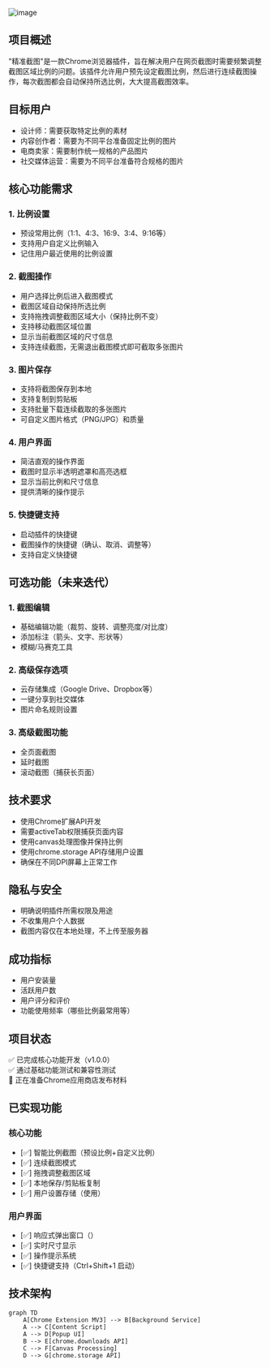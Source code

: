 ![image](https://github.com/user-attachments/assets/089decc8-6402-4a2d-9dcc-53c454cb6436)

## 项目概述
"精准截图"是一款Chrome浏览器插件，旨在解决用户在网页截图时需要频繁调整截图区域比例的问题。该插件允许用户预先设定截图比例，然后进行连续截图操作，每次截图都会自动保持所选比例，大大提高截图效率。

## 目标用户
- 设计师：需要获取特定比例的素材
- 内容创作者：需要为不同平台准备固定比例的图片
- 电商卖家：需要制作统一规格的产品图片
- 社交媒体运营：需要为不同平台准备符合规格的图片
## 核心功能需求
### 1. 比例设置
- 预设常用比例（1:1、4:3、16:9、3:4、9:16等）
- 支持用户自定义比例输入
- 记住用户最近使用的比例设置
### 2. 截图操作
- 用户选择比例后进入截图模式
- 截图区域自动保持所选比例
- 支持拖拽调整截图区域大小（保持比例不变）
- 支持移动截图区域位置
- 显示当前截图区域的尺寸信息
- 支持连续截图，无需退出截图模式即可截取多张图片
### 3. 图片保存
- 支持将截图保存到本地
- 支持复制到剪贴板
- 支持批量下载连续截取的多张图片
- 可自定义图片格式（PNG/JPG）和质量
### 4. 用户界面
- 简洁直观的操作界面
- 截图时显示半透明遮罩和高亮选框
- 显示当前比例和尺寸信息
- 提供清晰的操作提示
### 5. 快捷键支持
- 启动插件的快捷键
- 截图操作的快捷键（确认、取消、调整等）
- 支持自定义快捷键
## 可选功能（未来迭代）
### 1. 截图编辑
- 基础编辑功能（裁剪、旋转、调整亮度/对比度）
- 添加标注（箭头、文字、形状等）
- 模糊/马赛克工具
### 2. 高级保存选项
- 云存储集成（Google Drive、Dropbox等）
- 一键分享到社交媒体
- 图片命名规则设置
### 3. 高级截图功能
- 全页面截图
- 延时截图
- 滚动截图（捕获长页面）
## 技术要求
- 使用Chrome扩展API开发
- 需要activeTab权限捕获页面内容
- 使用canvas处理图像并保持比例
- 使用chrome.storage API存储用户设置
- 确保在不同DPI屏幕上正常工作
## 隐私与安全
- 明确说明插件所需权限及用途
- 不收集用户个人数据
- 截图内容仅在本地处理，不上传至服务器
## 成功指标
- 用户安装量
- 活跃用户数
- 用户评分和评价
- 功能使用频率（哪些比例最常用等）

## 项目状态
✅ 已完成核心功能开发（v1.0.0）  
✅ 通过基础功能测试和兼容性测试  
🔄 正在准备Chrome应用商店发布材料

## 已实现功能
### 核心功能
- [✅] 智能比例截图（预设比例+自定义比例）
- [✅] 连续截图模式
- [✅] 拖拽调整截图区域
- [✅] 本地保存/剪贴板复制
- [✅] 用户设置存储（使用<mcfile name="helpers.js" path="d:\PRODUCT\比例截图\utils\helpers.js"></mcfile>）

### 用户界面
- [✅] 响应式弹出窗口（<mcfile name="popup.html" path="d:\PRODUCT\比例截图\popup\popup.html"></mcfile>）
- [✅] 实时尺寸显示
- [✅] 操作提示系统
- [✅] 快捷键支持（Ctrl+Shift+1 启动）

## 技术架构
```mermaid
graph TD
    A[Chrome Extension MV3] --> B[Background Service]
    A --> C[Content Script]
    A --> D[Popup UI]
    B --> E[chrome.downloads API]
    C --> F[Canvas Processing]
    D --> G[chrome.storage API]
```
